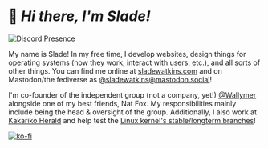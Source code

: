 # :wave: *Hi there, I'm Slade!*

[![Discord Presence](https://lanyard.cnrad.dev/api/701886841275547658)](https://discord.com/users/701886841275547658)  

My name is Slade! In my free time, I develop websites, design things for operating systems (how they work, interact with users, etc.), and all sorts of other things. You can find me online at [sladewatkins.com](https://www.sladewatkins.com) and on Mastodon/the fediverse as [@sladewatkins@mastodon.social](https://mastodon.social/@sladewatkins)!

I'm co-founder of the independent group (not a company, yet!) [@Wallymer](https://github.com/Wallymer) alongside one of my best friends, Nat Fox. My responsibilities mainly include being the head & oversight of the group. Additionally, I also work at [Kakariko Herald](https://www.kakarikoherald.com) and help test the [Linux kernel's stable/longterm branches](https://kernel.org/category/releases.html)!

[![ko-fi](https://ko-fi.com/img/githubbutton_sm.svg)](https://ko-fi.com/O4O34KS9A)  

